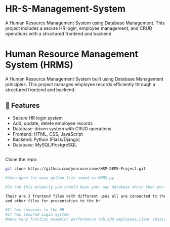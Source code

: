 # HR-S-Management-System
A Human Resource Management System using Database Management. This project includes a secure HR login, employee management, and CRUD operations with a structured frontend and backend.


# Human Resource Management System (HRMS)

A Human Resource Management System built using Database Management principles. This project manages employee records efficiently through a structured frontend and backend.

## 📝 Features
- Secure HR login system
- Add, update, delete employee records
- Database-driven system with CRUD operations
- Frontend: HTML, CSS, JavaScript
- Backend: Python (Flask/Django)
- Database: MySQL/PostgreSQL

## 
 Clone the repo:
```bash
git clone https://github.com/yourusername/HRM-DBMS-Project.git

#then open the main python file named as HRMS.py

#To run this properly you should have your own database which then you should connect to the backend file 

Their are 3 frontend files with different uses all are connected to the backend file using the function(url_for)[used in flask}
and other files for presentation to the hr

#It has sessions to the HR 
#It has secured Login System
#Have many function example: performance tab,add employees,clear session,deletion of an employee....



